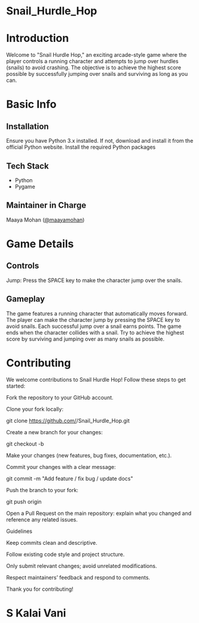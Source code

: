 # Snail_Hurdle_Hop

# Introduction
Welcome to "Snail Hurdle Hop," an exciting arcade-style game where the player controls a running character and attempts to jump over hurdles (snails) to avoid crashing. The objective is to achieve the highest score possible by successfully jumping over snails and surviving as long as you can.

# Basic Info

## Installation
Ensure you have Python 3.x installed. If not, download and install it from the official Python website.
Install the required Python packages

## Tech Stack
- Python
- Pygame

## Maintainer in Charge
Maaya Mohan ([@maayamohan](https://github.com/maayamohan/))

# Game Details

## Controls
Jump: Press the SPACE key to make the character jump over the snails.

## Gameplay
The game features a running character that automatically moves forward.
The player can make the character jump by pressing the SPACE key to avoid snails.
Each successful jump over a snail earns points.
The game ends when the character collides with a snail.
Try to achieve the highest score by surviving and jumping over as many snails as possible.

# Contributing
We welcome contributions to Snail Hurdle Hop! Follow these steps to get started:

Fork the repository to your GitHub account.

Clone your fork locally:

git clone https://github.com/<your-username>/Snail_Hurdle_Hop.git


Create a new branch for your changes:

git checkout -b <branch-name>


Make your changes (new features, bug fixes, documentation, etc.).

Commit your changes with a clear message:

git commit -m "Add feature / fix bug / update docs"


Push the branch to your fork:

git push origin <branch-name>


Open a Pull Request on the main repository: explain what you changed and reference any related issues.

Guidelines

Keep commits clean and descriptive.

Follow existing code style and project structure.

Only submit relevant changes; avoid unrelated modifications.

Respect maintainers’ feedback and respond to comments.

Thank you for contributing!


# S Kalai Vani
